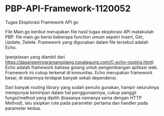 # PBP-API-Framework-1120052
Tugas Eksplorasi Framework API go

File Main.go berikut merupakan file hasil tugas eksplorasi API matakuliah PBP. file main.go berisi beberapa function umum sepetri Insert, Get, Update, Delete. Framework yang digunakan dalam file tersebut adalah Echo.

(penjelasan yang diambil dari https://dasarpemrogramangolang.novalagung.com/C-echo-routing.html)
Echo adalah framework bahasa golang untuk pengembangan aplikasi web. Framework ini cukup terkenal di komunitas. Echo merupakan framework besar, di dalamnya terdapat banyak sekali dependensi.

Dari banyak routing library yang sudah penulis gunakan, hampir seluruhnya mempunyai kemiripan dalam hal penggunaannya, cukup panggil fungsi/method yang dipilih (biasanya namanya sama dengan HTTP Method), lalu sisipkan rute pada parameter pertama dan handler pada parameter kedua.
